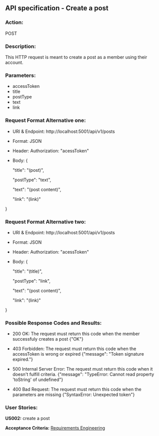 ## **API specification - Create a post**

### **Action:** 
POST

### **Description:** 
This HTTP request is meant to create a post as a member using their account.

### **Parameters:** 

* accessToken
* title
* postType
* text
* link

### **Request Format Alternative one:**  

* URI & Endpoint: http://localhost:5001/api/v1/posts
* Format: JSON
* Header:
    Authorization: "acessToken"
* Body:
{

    "title": "(post)",

    "postType": "text",

    "text": "(post content)",

    "link": "(link)"

}

### **Request Format Alternative two:**

* URI & Endpoint: http://localhost:5001/api/v1/posts
* Format: JSON
* Header:
    Authorization: "acessToken"
* Body:
{

    "title": "(title)",

    "postType": "link",

    "text": "(post content)",

    "link": "(link)"

}
    
### **Possible Response Codes and Results:** 

* 200 OK: The request must return this code when the member successfuly creates a post {"OK"}

* 403 Forbidden: The request must return this code when the accessToken is wrong or expired {"message": "Token signature expired."}

* 500 Internal Server Error: The request must return this code when it doesn't fulfill criteria. {"message": "TypeError: Cannot read property 'toString' of undefined"}

* 400 Bad Request: The request must return this code when the parameters are missing {"SyntaxError: Unexpected token"}

### **User Stories:**

**US002:** create a post

**Acceptance Criteria:**
[Requirements Engineering](/docs//sprintA/us002/01.requirements-engineering/readme.md)
